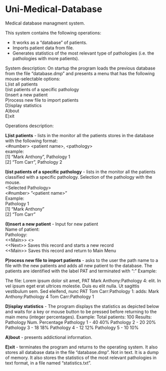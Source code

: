 # Uni-Medical-Database
Medical database managment system.

This system contains the following operations:

* It works as a “database” of patients.
* Imports patient data from file.
* Generates statistics of the most relevant type of pathologies (i.e. the pathologies with more patients).

System description:
On startup the program loads the previous database from the file “database.dmp” and presents a menu that has the following mouse-selectable options:<br/>
L)ist all patients <br/>
l)ist patients of a specific pathology <br/>
I)nsert a new patient <br/>
P)rocess new file to import patients <br/>
D)isplay statistics <br/>
A)bout <br/>
E)xit <br/>

Operations description: 

__L)ist patients__ - lists in the monitor all the patients stores in the database with the following format: <br/>
\<#number\> \<patient name\>, \<pathology\> <br/>
example: <br/>
[1] “Mark Anthony”, Pathology 1 <br/>
[2] “Tom Carr”, Pathology 2


__l)ist patients of a specific pathology__ - lists in the monitor all the patients classified with a specific pathology. Selection of the pathology with the mouse. <br/>
\<Selected Pathology\> <br/>
\<#number\> ”\<patient name\>” <br/>
Example: <br/>
Pathology 1 <br/>
[1] “Mark Anthony” <br/>
[2] “Tom Carr”


__(I)nsert a new patient__ - Input for new patient <br/>
Name of patient: <br/>
Pathology: <br/>
\<\<Main\>\> <<Next>> <br/>
\<<Next\>> Saves this record and starts a new record <br/>
\<<Main\>> Saves this record and return to Main Menu
  

__P)rocess new file to import patients__ - asks to the user the path name to a file with the new patients and adds all new patient to the database. The patients are identified with the label PAT and terminated with “:”
Example:

The file:
Lorem ipsum dolor sit amet, PAT Mark Anthony:Pathology 4: elit. In vel ipsum
eget erat ultrices molestie. Duis eu elit nulla. Ut sagittis vestibulum sem. Sed
eleifend, nunc PAT Tom Carr:Pathology 1:
adds:
Mark Anthony:Pathology 4
Tom Carr:Pathology 1


__D)isplay statistics__ - The program displays the statistics as depicted below and waits for a key or mouse button to be pressed before returning to the main menu (integer percentages).
Example:
Total patients: 100
Results:
Pathology Num. Percentage
Pathology 1 - 40 40%
Pathology 2 - 20 20%
Pathology 3 - 18 18%
Pathology 4 - 12 12%
Pathology 5 - 10 10%


__A)bout__ - presents addictional information.

__E)xit__ - terminates the program and returns to the operating system. It also stores all database data in the file “database.dmp”. Not in text. It is a dump of memory. It also stores the statistics of the most relevant pathologies in text format, in a file named “statistics.txt”.
